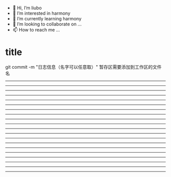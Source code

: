 * 👋 Hi, I’m liubo
* 👀 I’m interested in harmony
* 🌱 I’m currently learning harmony
* 💞️ I’m looking to collaborate on ...
* 📫 How to reach me ...



# title



















git commit -m "日志信息（名字可以任意取）" 暂存区需要添加到工作区的文件名


















---

---

---

---

---

---

---

---

---

---

---

---

---

---

---

---

---

---

---

---













  
